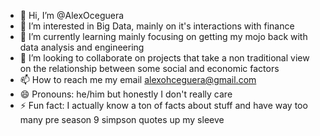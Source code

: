 - 👋 Hi, I’m @AlexOceguera
- 👀 I’m interested in Big Data, mainly on it's interactions with finance
- 🌱 I’m currently learning mainly focusing on getting my mojo back with data analysis and engineering
- 💞️ I’m looking to collaborate on projects that take a non traditional view on the relationship between some social and economic factors
- 📫 How to reach me my email alexohceguera@gmail.com
- 😄 Pronouns: he/him but honestly I don't really care
- ⚡ Fun fact: I actually know a ton of facts about stuff and have way too many pre season 9 simpson quotes up my sleeve

<!---
AlexOceguera/AlexOceguera is a ✨ special ✨ repository because its `README.md` (this file) appears on your GitHub profile.
You can click the Preview link to take a look at your changes.
--->
